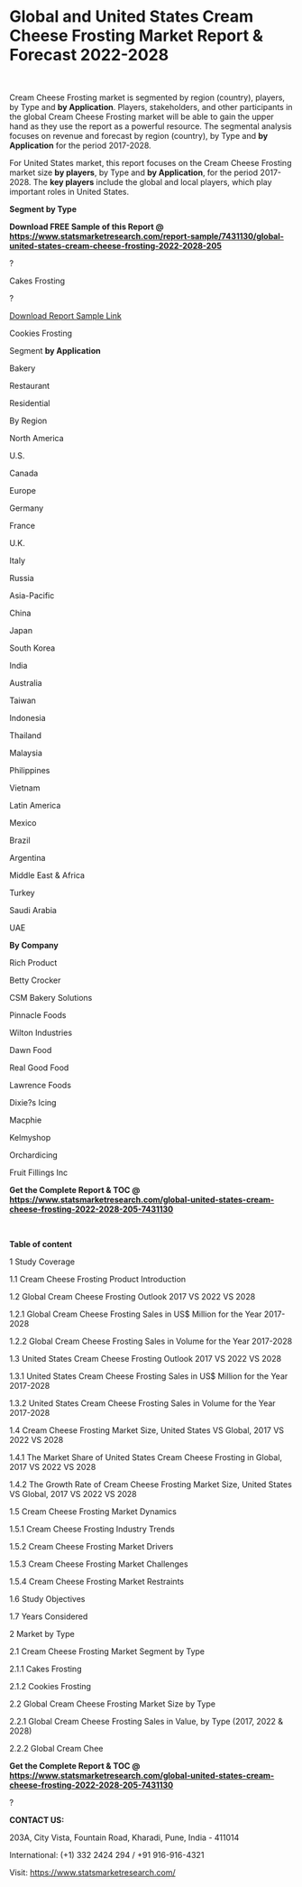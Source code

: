 <h1>Global and United States Cream Cheese Frosting Market Report & Forecast 2022-2028</h1><br/><p>Cream Cheese Frosting market is segmented by region (country), players, by Type and <strong>by Application</strong>. Players, stakeholders, and other participants in the global Cream Cheese Frosting market will be able to gain the upper hand as they use the report as a powerful resource. The segmental analysis focuses on revenue and forecast by region (country), by Type and <strong>by Application</strong> for the period 2017-2028.</p>
 
 
 
 <p>For United States market, this report focuses on the Cream Cheese Frosting market size <strong>by players</strong>, by Type and <strong>by Application</strong>, for the period 2017-2028. The <strong>key players</strong> include the global and local players, which play important roles in United States.</p>
 
 
 
 <p><strong>Segment by Type</strong></p>
 
 
 
 <div><b>Download FREE Sample of this Report @ <a href="https://www.statsmarketresearch.com/download-free-sample/7431130/global-united-states-cream-cheese-frosting-2022-2028-205">https://www.statsmarketresearch.com/report-sample/7431130/global-united-states-cream-cheese-frosting-2022-2028-205</a></b></div>
 
 
 
 <p>? </p>
 
 
 
 <p>Cakes Frosting</p>
 
 
 
 <p>? </p>
 
 
 
 <p><a href="https://www.statsmarketresearch.com/download-free-sample/7431130/global-united-states-cream-cheese-frosting-2022-2028-205">Download Report Sample Link</a></p>
 
 
 
 <p>Cookies Frosting</p>
 
 
 
 <p>Segment <strong>by Application</strong></p>
 
 
 
 <p>Bakery</p>
 
 
 
 <p>Restaurant</p>
 
 
 
 <p>Residential</p>
 
 
 
 <p>By Region</p>
 
 
 
 <p>North America</p>
 
 
 
 <p>U.S.</p>
 
 
 
 <p>Canada</p>
 
 
 
 <p>Europe</p>
 
 
 
 <p>Germany</p>
 
 
 
 <p>France</p>
 
 
 
 <p>U.K.</p>
 
 
 
 <p>Italy</p>
 
 
 
 <p>Russia</p>
 
 
 
 <p>Asia-Pacific</p>
 
 
 
 <p>China</p>
 
 
 
 <p>Japan</p>
 
 
 
 <p>South Korea</p>
 
 
 
 <p>India</p>
 
 
 
 <p>Australia</p>
 
 
 
 <p>Taiwan</p>
 
 
 
 <p>Indonesia</p>
 
 
 
 <p>Thailand</p>
 
 
 
 <p>Malaysia</p>
 
 
 
 <p>Philippines</p>
 
 
 
 <p>Vietnam</p>
 
 
 
 <p>Latin America</p>
 
 
 
 <p>Mexico</p>
 
 
 
 <p>Brazil</p>
 
 
 
 <p>Argentina</p>
 
 
 
 <p>Middle East & Africa</p>
 
 
 
 <p>Turkey</p>
 
 
 
 <p>Saudi Arabia</p>
 
 
 
 <p>UAE</p>
 
 
 
 <p><strong>By Company</strong></p>
 
 
 
 <p>Rich Product</p>
 
 
 
 <p>Betty Crocker</p>
 
 
 
 <p>CSM Bakery Solutions</p>
 
 
 
 <p>Pinnacle Foods</p>
 
 
 
 <p>Wilton Industries</p>
 
 
 
 <p>Dawn Food</p>
 
 
 
 <p>Real Good Food</p>
 
 
 
 <p>Lawrence Foods</p>
 
 
 
 <p>Dixie?s Icing</p>
 
 
 
 <p>Macphie</p>
 
 
 
 <p>Kelmyshop</p>
 
 
 
 <p>Orchardicing</p>
 
 
 
 <p>Fruit Fillings Inc</p>
 
 
 
 <div><b>Get the Complete Report & TOC @ <a href="https://www.statsmarketresearch.com/global-united-states-cream-cheese-frosting-2022-2028-205-7431130">https://www.statsmarketresearch.com/global-united-states-cream-cheese-frosting-2022-2028-205-7431130</a></b></div>
 
 
 
 <p><br />
 
 <b>Table of content</b></p>
 
 
 
 <p>1 Study Coverage<br />
 
 1.1 Cream Cheese Frosting Product Introduction<br />
 
 1.2 Global Cream Cheese Frosting Outlook 2017 VS 2022 VS 2028<br />
 
 1.2.1 Global Cream Cheese Frosting Sales in US$ Million for the Year 2017-2028<br />
 
 1.2.2 Global Cream Cheese Frosting Sales in Volume for the Year 2017-2028<br />
 
 1.3 United States Cream Cheese Frosting Outlook 2017 VS 2022 VS 2028<br />
 
 1.3.1 United States Cream Cheese Frosting Sales in US$ Million for the Year 2017-2028<br />
 
 1.3.2 United States Cream Cheese Frosting Sales in Volume for the Year 2017-2028<br />
 
 1.4 Cream Cheese Frosting Market Size, United States VS Global, 2017 VS 2022 VS 2028<br />
 
 1.4.1 The Market Share of United States Cream Cheese Frosting in Global, 2017 VS 2022 VS 2028<br />
 
 1.4.2 The Growth Rate of Cream Cheese Frosting Market Size, United States VS Global, 2017 VS 2022 VS 2028<br />
 
 1.5 Cream Cheese Frosting Market Dynamics<br />
 
 1.5.1 Cream Cheese Frosting Industry Trends<br />
 
 1.5.2 Cream Cheese Frosting Market Drivers<br />
 
 1.5.3 Cream Cheese Frosting Market Challenges<br />
 
 1.5.4 Cream Cheese Frosting Market Restraints<br />
 
 1.6 Study Objectives<br />
 
 1.7 Years Considered<br />
 
 2 Market by Type<br />
 
 2.1 Cream Cheese Frosting Market Segment by Type<br />
 
 2.1.1 Cakes Frosting<br />
 
 2.1.2 Cookies Frosting<br />
 
 2.2 Global Cream Cheese Frosting Market Size by Type<br />
 
 2.2.1 Global Cream Cheese Frosting Sales in Value, by Type (2017, 2022 & 2028)<br />
 
 2.2.2 Global Cream Chee</p>
 
 
 
 <div><b>Get the Complete Report & TOC @ <a href="https://www.statsmarketresearch.com/global-united-states-cream-cheese-frosting-2022-2028-205-7431130">https://www.statsmarketresearch.com/global-united-states-cream-cheese-frosting-2022-2028-205-7431130</a></b></div>
 
 
 
 <p>? </p>
 
 
 
 <p><b>CONTACT US:</b><br />
 
 203A, City Vista, Fountain Road, Kharadi, Pune, India - 411014<br />
 
 International: (+1) 332 2424 294 / +91 916-916-4321<br />
 
 Visit: <a href="https://www.statsmarketresearch.com/">https://www.statsmarketresearch.com/</a></p>